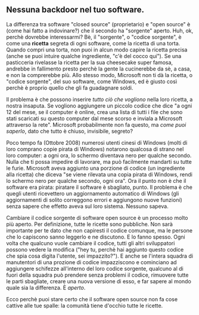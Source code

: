 <?php require("../../entete.php");?> <?php require("../../base.php");?> <?php require("../../fonctions.php");?>

<div id="corps">

<h2>Nessuna backdoor nel tuo software.</h2>

<p>La differenza tra software "closed source" (proprietario) e "open 
source" è (come hai fatto a indovinare?) che il secondo ha "sorgente" aperto.
Huh, ok, perchè dovrebbe interessarmi? Bè, il "sorgente", o "codice sorgente", è come
una <b>ricetta</b> segreta di ogni software, come la ricetta di una torta. 
Quando compri una torta, non puoi in alcun modo capire la ricetta precisa 
(anche se puoi intuire qualche ingrediente, "c'è del cocco qui"). Se una pasticceria 
rivelasse la ricetta per la sua cheesecake super famosa, andrebbe in fallimento 
presto perchè la gente la cucinerebbe da sè, a casa, e non la comprerebbe più. 
Allo stesso modo, Microsoft non ti dà la ricetta, o "codice sorgente", del suo software,
come Windows, ed è giusto così perchè è proprio quello che gli fa guadagnare soldi.</p>

<p>Il problema è che possono inserire <i>tutto ciò che vogliono</i> nella
loro ricetta, a nostra insaputa. Se vogliono aggiungere un piccolo codice
che dice "a ogni 12 del mese, se il computer è online, crea una lista di 
tutti i file che sono stati scaricati su questo computer dal mese 
scorso e inviala a Microsoft attraverso la rete". Microsoft 
probabilmente non fa questo, ma <i>come puoi saperlo</i>, dato che 
tutto è chiuso, invisibile, segreto?</p>

<p>Poco tempo fa (Ottobre 2008) numerosi utenti cinesi di Windows
(molti di loro comprano copie pirata di Windows) notarono qualcosa di  
strano nel loro computer: a ogni ora, lo schermo diventava nero per 
qualche secondo. Nulla che ti possa impedire di lavorare, ma può facilmente 
mandarti su tutte le furie. Microsoft aveva aggiunto una porzione di codice 
(un ingrediente alla ricetta) che diceva "se viene rilevata una copia 
pirata di Windows, rendi lo schermo nero per qualche secondo, ogni ora". Ora 
il punto non è che il software era pirata: piratare il software è 
sbagliato, punto. Il problema è che quegli utenti ricevettero un aggiornamento 
automatico di Windows (gli aggiornamenti di solito correggono errori e aggiungono
nuove funzioni) senza sapere che effetto aveva sul loro sistema. Nessuno sapeva.</p>

<p>Cambiare il codice sorgente di software open source è un processo molto 
più aperto. Per definizione, tutte le ricette sono pubbliche. Non sarà 
importante per te dato che non capiresti il codice comunque, ma le persone 
che lo capiscono sanno leggerlo e ne discutono. E lo fanno spesso. Ogni 
volta che qualcuno vuole cambiare il codice, tutti gli altri sviluppatori 
possono vedere la modifica ("hey tu, perchè hai aggiunto questo codice che spia 
cosa digita l'utente, sei impazzito?"). E anche se l'intera squadra
di manutentori di una prozione di codice impazziscono e cominciano 
ad aggiungere schifezze all'interno del loro codice sorgente, qualcuno 
al di fuori della squadra può prendere senza problemi il codice, rimuovere
tutte le parti sbagliate, creare una nuova versione di esso, e far sapere
al mondo quale sia la differenza. È <i>aperto</i>.</p>

<p>Ecco perchè puoi stare certo che il software open source non fa  
cose cattive alle tue spalle: la comunità tiene d'occhio tutte le 
ricette.</p>

</div>
</body>
</html>

